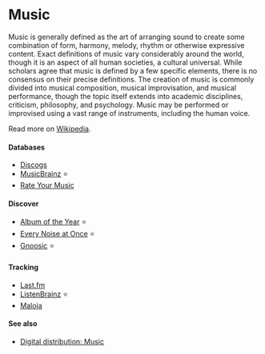 # Music

Music is generally defined as the art of arranging sound to create some combination of form, harmony, melody, rhythm or otherwise expressive content. Exact definitions of music vary considerably around the world, though it is an aspect of all human societies, a cultural universal. While scholars agree that music is defined by a few specific elements, there is no consensus on their precise definitions. The creation of music is commonly divided into musical composition, musical improvisation, and musical performance, though the topic itself extends into academic disciplines, criticism, philosophy, and psychology. Music may be performed or improvised using a vast range of instruments, including the human voice.

Read more on [Wikipedia](https://en.wikipedia.org/wiki/Music).

#### Databases
- [Discogs](https://en.wikipedia.org/wiki/Discogs)
- [MusicBrainz](https://en.wikipedia.org/wiki/MusicBrainz) ⭐
- [Rate Your Music](https://en.wikipedia.org/wiki/Rate_Your_Music)

#### Discover
- [Album of the Year](https://www.albumoftheyear.org) ⭐
- [Every Noise at Once](https://everynoise.com) ⭐
- [Gnoosic](https://www.gnoosic.com) ⭐

#### Tracking
- [Last.fm](https://www.last.fm)
- [ListenBrainz](https://listenbrainz.org) ⭐
- [Maloja](https://github.com/krateng/maloja)

#### See also
- [Digital distribution: Music](digital-distribution.md#music)
